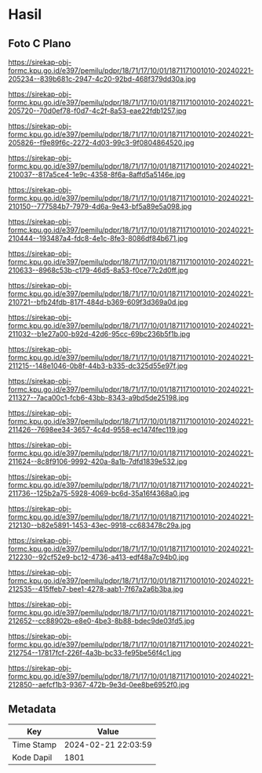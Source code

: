# Hasil

## Foto C Plano

https://sirekap-obj-formc.kpu.go.id/e397/pemilu/pdpr/18/71/17/10/01/1871171001010-20240221-205234--839b681c-2947-4c20-92bd-468f379dd30a.jpg

https://sirekap-obj-formc.kpu.go.id/e397/pemilu/pdpr/18/71/17/10/01/1871171001010-20240221-205720--70d0ef78-f0d7-4c2f-8a53-eae22fdb1257.jpg

https://sirekap-obj-formc.kpu.go.id/e397/pemilu/pdpr/18/71/17/10/01/1871171001010-20240221-205826--f9e89f6c-2272-4d03-99c3-9f0804864520.jpg

https://sirekap-obj-formc.kpu.go.id/e397/pemilu/pdpr/18/71/17/10/01/1871171001010-20240221-210037--817a5ce4-1e9c-4358-8f6a-8affd5a5146e.jpg

https://sirekap-obj-formc.kpu.go.id/e397/pemilu/pdpr/18/71/17/10/01/1871171001010-20240221-210150--777584b7-7979-4d6a-9e43-bf5a89e5a098.jpg

https://sirekap-obj-formc.kpu.go.id/e397/pemilu/pdpr/18/71/17/10/01/1871171001010-20240221-210444--193487a4-fdc8-4e1c-8fe3-8086df84b671.jpg

https://sirekap-obj-formc.kpu.go.id/e397/pemilu/pdpr/18/71/17/10/01/1871171001010-20240221-210633--8968c53b-c179-46d5-8a53-f0ce77c2d0ff.jpg

https://sirekap-obj-formc.kpu.go.id/e397/pemilu/pdpr/18/71/17/10/01/1871171001010-20240221-210721--bfb24fdb-817f-484d-b369-609f3d369a0d.jpg

https://sirekap-obj-formc.kpu.go.id/e397/pemilu/pdpr/18/71/17/10/01/1871171001010-20240221-211032--b1e27a00-b92d-42d6-95cc-69bc236b5f1b.jpg

https://sirekap-obj-formc.kpu.go.id/e397/pemilu/pdpr/18/71/17/10/01/1871171001010-20240221-211215--148e1046-0b8f-44b3-b335-dc325d55e97f.jpg

https://sirekap-obj-formc.kpu.go.id/e397/pemilu/pdpr/18/71/17/10/01/1871171001010-20240221-211327--7aca00c1-fcb6-43bb-8343-a9bd5de25198.jpg

https://sirekap-obj-formc.kpu.go.id/e397/pemilu/pdpr/18/71/17/10/01/1871171001010-20240221-211426--7698ee34-3657-4c4d-9558-ec1474fec119.jpg

https://sirekap-obj-formc.kpu.go.id/e397/pemilu/pdpr/18/71/17/10/01/1871171001010-20240221-211624--8c8f9106-9992-420a-8a1b-7dfd1839e532.jpg

https://sirekap-obj-formc.kpu.go.id/e397/pemilu/pdpr/18/71/17/10/01/1871171001010-20240221-211736--125b2a75-5928-4069-bc6d-35a16f4368a0.jpg

https://sirekap-obj-formc.kpu.go.id/e397/pemilu/pdpr/18/71/17/10/01/1871171001010-20240221-212130--b82e5891-1453-43ec-9918-cc683478c29a.jpg

https://sirekap-obj-formc.kpu.go.id/e397/pemilu/pdpr/18/71/17/10/01/1871171001010-20240221-212230--92cf52e9-bc12-4736-a413-edf48a7c94b0.jpg

https://sirekap-obj-formc.kpu.go.id/e397/pemilu/pdpr/18/71/17/10/01/1871171001010-20240221-212535--415ffeb7-bee1-4278-aab1-7f67a2a6b3ba.jpg

https://sirekap-obj-formc.kpu.go.id/e397/pemilu/pdpr/18/71/17/10/01/1871171001010-20240221-212652--cc88902b-e8e0-4be3-8b88-bdec9de03fd5.jpg

https://sirekap-obj-formc.kpu.go.id/e397/pemilu/pdpr/18/71/17/10/01/1871171001010-20240221-212754--17817fcf-226f-4a3b-bc33-fe95be56f4c1.jpg

https://sirekap-obj-formc.kpu.go.id/e397/pemilu/pdpr/18/71/17/10/01/1871171001010-20240221-212850--aefcf1b3-9367-472b-9e3d-0ee8be6952f0.jpg


## Metadata

| Key        | Value               |
| ---------- | ------------------- |
| Time Stamp | 2024-02-21 22:03:59 |
| Kode Dapil | 1801                |



